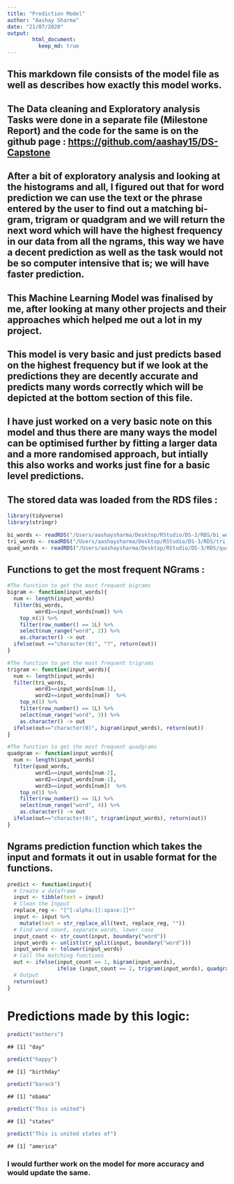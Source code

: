 ```yaml
---
title: "Prediction Model"
author: "Aashay Sharma"
date: "21/07/2020"
output: 
        html_document:
          keep_md: true
---
```


## This markdown file consists of the model file as well as describes how exactly this model works.

## The Data cleaning and Exploratory analysis Tasks were done in a separate file (Milestone Report) and the code for the same is on the github page : https://github.com/aashay15/DS-Capstone

## After a bit of exploratory analysis and looking at the histograms and all, I figured out that for word prediction we can use the text or the phrase entered by the user to find out a matching bi-gram, trigram or quadgram and we will return the next word which will have the highest frequency in our data from all the ngrams, this way we have a decent prediction as well as the task would not be so computer intensive that is; we will have faster prediction.

## This Machine Learning Model was finalised by me, after looking at many other projects and their approaches which helped me out a lot in my project. 

## This model is very basic and just predicts based on the highest frequency but if we look at the predictions they are decently accurate and predicts many words correctly which will be depicted at the bottom section of this file.

## I have just worked on a very basic note on this model and thus there are many ways the model can be optimised further by fitting a larger data and a more randomised approach, but intially this also works and works just fine for a basic level predictions.

## The stored data was loaded from the RDS files :

```r
library(tidyverse)
library(stringr)
```


```r
bi_words <- readRDS("/Users/aashaysharma/Desktop/RStudio/DS-3/RDS/bi_words.rds")
tri_words <- readRDS("/Users/aashaysharma/Desktop/RStudio/DS-3/RDS/tri_words.rds")
quad_words <- readRDS("/Users/aashaysharma/Desktop/RStudio/DS-3/RDS/quad_words.rds")
```

## Functions to get the most frequent NGrams :


```r
#The function to get the most frequent bigrams
bigram <- function(input_words){
  num <- length(input_words)
  filter(bi_words, 
         word1==input_words[num]) %>% 
    top_n(1) %>%
    filter(row_number() == 1L) %>%
    select(num_range("word", 2)) %>%
    as.character() -> out
  ifelse(out =="character(0)", "?", return(out))
}

#The function to get the most frequent trigrams
trigram <- function(input_words){
  num <- length(input_words)
  filter(tri_words, 
         word1==input_words[num-1], 
         word2==input_words[num])  %>% 
    top_n(1) %>%
    filter(row_number() == 1L) %>%
    select(num_range("word", 3)) %>%
    as.character() -> out
  ifelse(out=="character(0)", bigram(input_words), return(out))
}

#The function to get the most frequent quadgrams
quadgram <- function(input_words){
  num <- length(input_words)
  filter(quad_words, 
         word1==input_words[num-2], 
         word2==input_words[num-1], 
         word3==input_words[num])  %>% 
    top_n(1) %>%
    filter(row_number() == 1L) %>%
    select(num_range("word", 4)) %>%
    as.character() -> out
  ifelse(out=="character(0)", trigram(input_words), return(out))
}
```

## Ngrams prediction function which takes the input and formats it out in usable format for the functions.

```r
predict <- function(input){
  # Create a dataframe
  input <- tibble(text = input)
  # Clean the Inpput
  replace_reg <- "[^[:alpha:][:space:]]*"
  input <- input %>%
    mutate(text = str_replace_all(text, replace_reg, ""))
  # Find word count, separate words, lower case
  input_count <- str_count(input, boundary("word"))
  input_words <- unlist(str_split(input, boundary("word")))
  input_words <- tolower(input_words)
  # Call the matching functions
  out <- ifelse(input_count == 1, bigram(input_words), 
                ifelse (input_count == 2, trigram(input_words), quadgram(input_words)))
  # Output
  return(out)
}
```

# Predictions made by this logic:


```r
predict("mothers")
```

```
## [1] "day"
```


```r
predict("happy")
```

```
## [1] "birthday"
```


```r
predict("barack")
```

```
## [1] "obama"
```


```r
predict("This is united")
```

```
## [1] "states"
```


```r
predict("This is united states of")
```

```
## [1] "america"
```


### I would further work on the model for more accuracy and would update the same.
